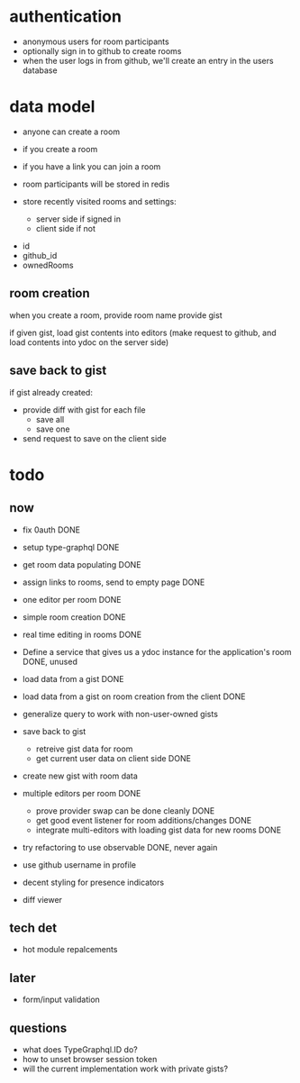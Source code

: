 # authentication

- anonymous users for room participants
- optionally sign in to github to create rooms
- when the user logs in from github, we'll create an entry in the users database

# data model

- anyone can create a room
- if you create a room

- if you have a link you can join a room

- room participants will be stored in redis

- store recently visited rooms and settings:

  - server side if signed in
  - client side if not

* id
* github_id
* ownedRooms

## room creation

when you create a room,
provide room name
provide gist

if given gist, load gist contents into editors
(make request to github, and load contents into ydoc on the server side)

## save back to gist

if gist already created:

- provide diff with gist for each file
  - save all
  - save one
- send request to save on the client side

# todo

## now

- fix 0auth DONE
- setup type-graphql DONE
- get room data populating DONE

- assign links to rooms, send to empty page DONE
- one editor per room DONE

- simple room creation DONE
- real time editing in rooms DONE

- Define a service that gives us a ydoc instance for the application's room DONE, unused

- load data from a gist DONE
- load data from a gist on room creation from the client DONE
- generalize query to work with non-user-owned gists

- save back to gist
  - retreive gist data for room
  - get current user data on client side DONE
- create new gist with room data

- multiple editors per room DONE

  - prove provider swap can be done cleanly DONE
  - get good event listener for room additions/changes DONE
  - integrate multi-editors with loading gist data for new rooms DONE

- try refactoring to use observable DONE, never again
- use github username in profile
- decent styling for presence indicators

- diff viewer

## tech det

- hot module repalcements

## later

- form/input validation

## questions

- what does TypeGraphql.ID do?
- how to unset browser session token
- will the current implementation work with private gists?
